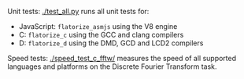 Unit tests: [./test_all.py](test_all.py) runs all unit tests for:
 * JavaScript: `flatorize_asmjs` using the V8 engine
 * C: `flatorize_c` using the GCC and clang compilers
 * D: `flatorize_d` using the DMD, GCD and LCD2 compilers

Speed tests: [./speed_test_c_fftw/](speed_test_c_fftw) measures the speed of all supported languages and platforms on the Discrete Fourier Transform task.